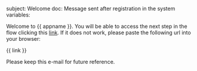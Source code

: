 subject: Welcome
doc: Message sent after registration in the system
     variables: 

Welcome to {{ appname }}. 
You will be able to access the next step in the flow clicking this 
[link]({{link}}). If it does not work, please paste the following url into your
browser:

{{ link }}

Please keep this e-mail for future reference.


